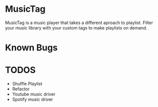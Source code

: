 # MusicTag
MusicTag is a music player that takes a different aproach to playlist. Filter your music library with your custom tags to make playlists on demand.

# Known Bugs

# TODOS
* Shuffle Playlist
* Refactor
* Youtube music driver
* Spotify music driver